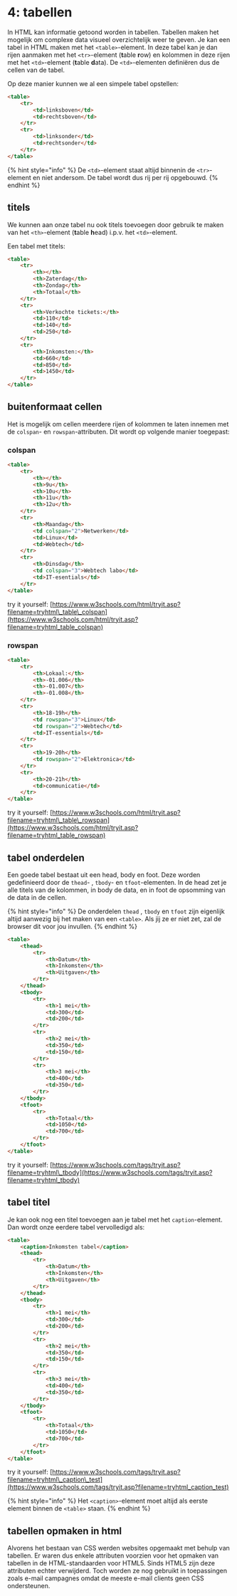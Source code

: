 # 4: tabellen

In HTML kan informatie getoond worden in tabellen. Tabellen maken het mogelijk om complexe data visueel overzichtelijk weer te geven. Je kan een tabel in HTML maken met het `<table>`-element. In deze tabel kan je dan rijen aanmaken met het `<tr>`-element (**t**able **r**ow) en kolommen in deze rijen met het `<td>`-element (**t**able **d**ata). De `<td>`-elementen definiëren dus de cellen van de tabel.

Op deze manier kunnen we al een simpele tabel opstellen:

```html
<table>
    <tr>
        <td>linksboven</td>
        <td>rechtsboven</td>
    </tr>
    <tr>
        <td>linksonder</td>
        <td>rechtsonder</td>
    </tr>
</table>
```

{% hint style="info" %}
De `<td>`-element staat altijd binnenin de `<tr>`-element en niet andersom. De tabel wordt dus rij per rij opgebouwd.
{% endhint %}

## titels

We kunnen aan onze tabel nu ook titels toevoegen door gebruik te maken van het `<th>`-element (**t**able **h**ead) i.p.v. het `<td>`-element.

Een tabel met titels:

```html
<table>
    <tr>
        <th></th>
        <th>Zaterdag</th>
        <th>Zondag</th>
        <th>Totaal</th>
    </tr>
    <tr>
        <th>Verkochte tickets:</th>
        <td>110</td>
        <td>140</td>
        <td>250</td>
    </tr>
    <tr>
        <th>Inkomsten:</th>
        <td>660</td>
        <td>850</td>
        <td>1450</td>
    </tr>
</table>
```

## buitenformaat cellen

Het is mogelijk om cellen meerdere rijen of kolommen te laten innemen met de `colspan`- en `rowspan`-attributen. Dit wordt op volgende manier toegepast:

### colspan

```html
<table>
    <tr>
        <th></th>
        <th>9u</th>
        <th>10u</th>
        <th>11u</th>
        <th>12u</th>
    </tr>
    <tr>
        <th>Maandag</th>
        <td colspan="2">Netwerken</td>
        <td>Linux</td>
        <td>Webtech</td>
    </tr>
    <tr>
        <th>Dinsdag</th>
        <td colspan="3">Webtech labo</td>
        <td>IT-esentials</td>
    </tr>
</table>
```

try it yourself: [https://www.w3schools.com/html/tryit.asp?filename=tryhtml\_table\_colspan](https://www.w3schools.com/html/tryit.asp?filename=tryhtml_table_colspan)

### rowspan

```html
<table>
    <tr>
        <th>Lokaal:</th>
        <th>-01.006</th>
        <th>-01.007</th>
        <th>-01.008</th>
    </tr>
    <tr>
        <th>18-19h</th>
        <td rowspan="3">Linux</td>
        <td rowspan="2">Webtech</td>
        <td>IT-essentials</td>
    </tr>
    <tr>
        <th>19-20h</th>
        <td rowspan="2">Elektronica</td>
    </tr>
    <tr>
        <th>20-21h</th>
        <td>communicatie</td>
    </tr>
</table>
```

try it yourself: [https://www.w3schools.com/html/tryit.asp?filename=tryhtml\_table\_rowspan](https://www.w3schools.com/html/tryit.asp?filename=tryhtml_table_rowspan)

## tabel onderdelen

Een goede tabel bestaat uit een head, body en foot. Deze worden gedefinieerd door de `thead`- , `tbody`- en `tfoot`-elementen. In de head zet je alle titels van de kolommen, in body de data, en in foot de opsomming van de data in de cellen.

{% hint style="info" %}
De onderdelen `thead` , `tbody` en `tfoot` zijn eigenlijk altijd aanwezig bij het maken van een `<table>`. Als jij ze er niet zet, zal de browser dit voor jou invullen.
{% endhint %}

```html
<table>
    <thead>
        <tr>
            <th>Datum</th>
            <th>Inkomsten</th>
            <th>Uitgaven</th>
        </tr>
    </thead>
    <tbody>
        <tr>
            <th>1 mei</th>
            <td>300</td>
            <td>200</td>
        </tr>
        <tr>
            <th>2 mei</th>
            <td>350</td>
            <td>150</td>
        </tr>
        <tr>
            <th>3 mei</th>
            <td>400</td>
            <td>350</td>
        </tr>
    </tbody>
    <tfoot>
        <tr>
            <th>Totaal</th>
            <td>1050</td>
            <td>700</td>
        </tr>
    </tfoot>
</table>
```

try it yourself: [https://www.w3schools.com/tags/tryit.asp?filename=tryhtml\_tbody](https://www.w3schools.com/tags/tryit.asp?filename=tryhtml_tbody)

## tabel titel

Je kan ook nog een titel toevoegen aan je tabel met het `caption`-element. Dan wordt onze eerdere tabel vervolledigd als:

```html
<table>
    <caption>Inkomsten tabel</caption>
    <thead>
        <tr>
            <th>Datum</th>
            <th>Inkomsten</th>
            <th>Uitgaven</th>
        </tr>
    </thead>
    <tbody>
        <tr>
            <th>1 mei</th>
            <td>300</td>
            <td>200</td>
        </tr>
        <tr>
            <th>2 mei</th>
            <td>350</td>
            <td>150</td>
        </tr>
        <tr>
            <th>3 mei</th>
            <td>400</td>
            <td>350</td>
        </tr>
    </tbody>
    <tfoot>
        <tr>
            <th>Totaal</th>
            <td>1050</td>
            <td>700</td>
        </tr>
    </tfoot>
</table>
```

try it yourself: [https://www.w3schools.com/tags/tryit.asp?filename=tryhtml\_caption\_test](https://www.w3schools.com/tags/tryit.asp?filename=tryhtml_caption_test)

{% hint style="info" %}
Het `<caption>`-element moet altijd als eerste element binnen de `<table>` staan.
{% endhint %}

## tabellen opmaken in html

Alvorens het bestaan van CSS werden websites opgemaakt met behulp van tabellen. Er waren dus enkele attributen voorzien voor het opmaken van tabellen in de HTML-standaarden voor HTML5. Sinds HTML5 zijn deze attributen echter verwijderd. Toch worden ze nog gebruikt in toepassingen zoals e-mail campagnes omdat de meeste e-mail clients geen CSS ondersteunen.
